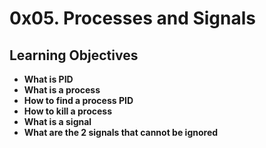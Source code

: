 # 0x05. Processes and Signals

## Learning Objectives
* **What is PID**
* **What is a process**
* **How to find a process PID**
* **How to kill a process**
* **What is a signal**
* **What are the 2 signals that cannot be ignored**
